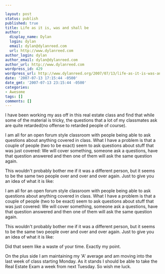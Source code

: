 ```yaml
---

layout: post
status: publish
published: true
title: Life as it is, was and shall be
author:
  display_name: Dylan
  login: dylan
  email: dylan@dylanreed.com
  url: http://www.dylanreed.com
author_login: dylan
author_email: dylan@dylanreed.com
author_url: http://www.dylanreed.com
wordpress_id: 429
wordpress_url: http://www.dylanreed.org/2007/07/13/life-as-it-is-was-and-shall-be/
date: '2007-07-13 17:15:44 -0500'
date_gmt: '2007-07-13 23:15:44 -0500'
categories:
- Awesome
tags: []
comments: []
---
```


I have been working my ass off in this real estate class and find that while some of the material is tricky, the questions that a lot of my classmates ask are quite retarded(no offense to retarded people of course).

I am all for an open forum style classroom with people being able to ask questions about anything covered in class. What I have a problem is that a couple of people (two to be exact) seem to ask questions about stuff that was just covered: We will cover something, someone ask a questions, have that question answered and then one of them will ask the same question again.

This wouldn't probably bother me if it was a different person, but it seems to be the same two people over and over and over again. Just to give you an idea of what it is like:

I am all for an open forum style classroom with people being able to ask questions about anything covered in class. What I have a problem is that a couple of people (two to be exact) seem to ask questions about stuff that was just covered: We will cover something, someone ask a questions, have that question answered and then one of them will ask the same question again.

This wouldn't probably bother me if it was a different person, but it seems to be the same two people over and over and over again. Just to give you an idea of what it is like:

Did that seem like a waste of your time. Exactly my point.

On the plus side I am maintaining my 'A' average and am moving into the last week of class starting Monday. As it stands I should be able to take the Real Estate Exam a week from next Tuesday. So wish me luck.
